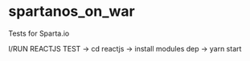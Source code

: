 # spartanos_on_war
Tests for Sparta.io

I/RUN REACTJS TEST
 -> cd reactjs
 -> install modules dep
 -> yarn start
